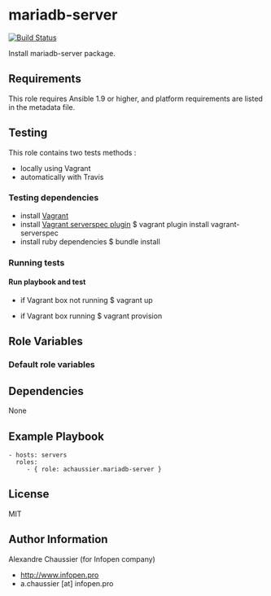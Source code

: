 # mariadb-server

[![Build Status](https://travis-ci.org/infOpen/ansible-role-mariadb-server.svg?branch=master)](https://travis-ci.org/infOpen/ansible-role-mariadb-server)

Install mariadb-server package.

## Requirements

This role requires Ansible 1.9 or higher,
and platform requirements are listed in the metadata file.

## Testing

This role contains two tests methods :
- locally using Vagrant
- automatically with Travis

### Testing dependencies
- install [Vagrant](https://www.vagrantup.com)
- install [Vagrant serverspec plugin](https://github.com/jvoorhis/vagrant-serverspec)
    $ vagrant plugin install vagrant-serverspec
- install ruby dependencies
    $ bundle install

### Running tests

#### Run playbook and test

- if Vagrant box not running
    $ vagrant up

- if Vagrant box running
    $ vagrant provision

## Role Variables

### Default role variables

## Dependencies

None

## Example Playbook

    - hosts: servers
      roles:
         - { role: achaussier.mariadb-server }

## License

MIT

## Author Information

Alexandre Chaussier (for Infopen company)
- http://www.infopen.pro
- a.chaussier [at] infopen.pro

